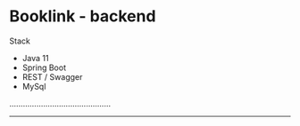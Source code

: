 # Booklink - backend

Stack
- Java 11
- Spring Boot
- REST / Swagger
- MySql

.............................................
********